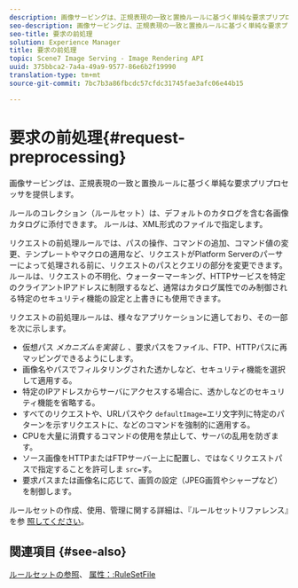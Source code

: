 ```yaml
---
description: 画像サービングは、正規表現の一致と置換ルールに基づく単純な要求プリプロセッサを提供します。
seo-description: 画像サービングは、正規表現の一致と置換ルールに基づく単純な要求プリプロセッサを提供します。
seo-title: 要求の前処理
solution: Experience Manager
title: 要求の前処理
topic: Scene7 Image Serving - Image Rendering API
uuid: 375bbca2-7a4a-49a9-9577-86e6b2f19990
translation-type: tm+mt
source-git-commit: 7bc7b3a86fbcdc57cfdc31745fae3afc06e44b15

---
```



# 要求の前処理{#request-preprocessing}

画像サービングは、正規表現の一致と置換ルールに基づく単純な要求プリプロセッサを提供します。

ルールのコレクション（ルールセット）は、デフォルトのカタログを含む各画像カタログに添付できます。 ルールは、XML形式のファイルで指定します。

リクエストの前処理ルールでは、パスの操作、コマンドの追加、コマンド値の変更、テンプレートやマクロの適用など、リクエストがPlatform Serverのパーサーによって処理される前に、リクエストのパスとクエリの部分を変更できます。 ルールは、リクエストの不明化、ウォーターマーキング、HTTPサービスを特定のクライアントIPアドレスに制限するなど、通常はカタログ属性でのみ制御される特定のセキュリティ機能の設定と上書きにも使用できます。

リクエストの前処理ルールは、様々なアプリケーションに適しており、その一部を次に示します。

* 仮想パス *メカニズムを実装し* 、要求パスをファイル、FTP、HTTPパスに再マッピングできるようにします。
* 画像名やパスでフィルタリングされた透かしなど、セキュリティ機能を選択して適用する。
* 特定のIPアドレスからサーバにアクセスする場合に、透かしなどのセキュリティ機能を省略する。
* すべてのリクエストや、URLパスやク `defaultImage=`エリ文字列に特定のパターンを示すリクエストに、などのコマンドを強制的に適用する。
* CPUを大量に消費するコマンドの使用を禁止して、サーバの乱用を防ぎます。
* ソース画像をHTTPまたはFTPサーバー上に配置し、ではなくリクエストパスで指定することを許可しま `src=`す。
* 要求パスまたは画像名に応じて、画質の設定（JPEG画質やシャープなど）を制御します。

ルールセットの作成、使用、管理に関する詳細は、『ルールセットリファレンス』を参 [照してください](../../../../../is-api/image-catalog/image-serving-api-ref/c-image-catalog-reference/c-rule-set-reference/c-rule-set-reference.md#concept-3e5058cf3507470b82cac638df23ea8e)。

## 関連項目 {#see-also}

[ルールセットの参照](../../../../../is-api/image-catalog/image-serving-api-ref/c-image-catalog-reference/c-rule-set-reference/c-rule-set-reference.md#concept-3e5058cf3507470b82cac638df23ea8e)、 [属性：:RuleSetFile](../../../../../is-api/image-catalog/image-serving-api-ref/c-image-catalog-reference/c-overview/c-file-formats/r-rule-set-files.md#reference-3e54cb5f4d74411a84889fed056ac093)
